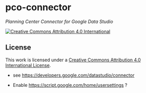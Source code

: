 # pco-connector
_Planning Center Connector for Google Data Studio_

[![Creative Commons Attribution 4.0 International](https://img.shields.io/badge/license-CC--BY--4.0-blue?style=flat-square)](https://spdx.org/licenses/CC-BY-4.0.html)

## License

This work is licensed under a [Creative Commons Attribution 4.0 International License](COPYING).

- see https://developers.google.com/datastudio/connector

- Enable https://script.google.com/home/usersettings ?